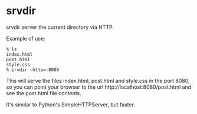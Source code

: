 # srvdir

srvdir server the current directory via HTTP.

Example of use:

    % ls
    index.html
    post.html
    style.css
    % srvdir -http=:8080

This will serve the files index.html, post.html and style.css in the port 8080,
so you can point your browser to the url http://localhost:8080/post.html and see
the post.html file contents.

It's similar to Python's SimpleHTTPServer, but faster.
